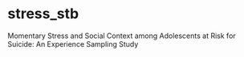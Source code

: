 # stress_stb
Momentary Stress and Social Context among Adolescents at Risk for Suicide:  An Experience Sampling Study
